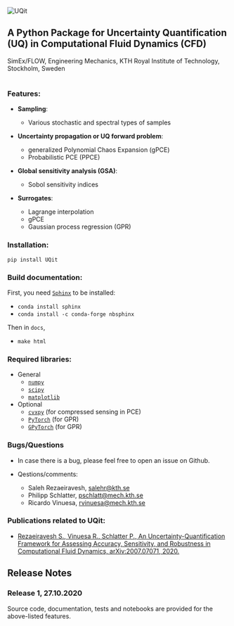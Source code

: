 ![`UQit`](https://github.com/KTH-Nek5000/UQit/tree/master/docs/source/_static/uqit_logo.png?style=centerme)

## A Python Package for Uncertainty Quantification (UQ) in Computational Fluid Dynamics (CFD)
SimEx/FLOW, Engineering Mechanics, KTH Royal Institute of Technology, Stockholm, Sweden <br/>
#

### Features:
* **Sampling**:
  - Various stochastic and spectral types of samples

* **Uncertainty propagation or UQ forward problem**: 
  - generalized Polynomial Chaos Expansion (gPCE)
  - Probabilistic PCE (PPCE)

* **Global sensitivity analysis (GSA)**:
  - Sobol sensitivity indices

* **Surrogates**:
  - Lagrange interpolation
  - gPCE
  - Gaussian process regression (GPR) 

### Installation:
`pip install UQit`

### Build documentation:
First, you need [`Sphinx`](https://www.sphinx-doc.org/en/master/) to be installed: 
* `conda install sphinx`
* `conda install -c conda-forge nbsphinx`

Then in `docs`,
* `make html`

### Required libraries:
 * General  
   - [`numpy`](https://numpy.org/)
   - [`scipy`](https://www.scipy.org/)
   - [`matplotlib`](https://matplotlib.org/)
 * Optional
   - [`cvxpy`](https://www.cvxpy.org/) (for compressed sensing in PCE)
   - [`PyTorch`](https://pytorch.org/) (for GPR)
   - [`GPyTorch`](https://gpytorch.ai/) (for GPR)

### Bugs/Questions
* In case there is a bug, please feel free to open an issue on Github. 

* Qestions/comments:
  - Saleh Rezaeiravesh, salehr@kth.se <br/>
  - Philipp Schlatter, pschlatt@mech.kth.se <br/>
  - Ricardo Vinuesa, rvinuesa@mech.kth.se 

### Publications related to UQit:
* [Rezaeiravesh S., Vinuesa R., Schlatter P., An Uncertainty-Quantification Framework for Assessing Accuracy, Sensitivity, and Robustness in Computational Fluid Dynamics, arXiv:2007.07071, 2020.](https://arxiv.org/abs/2007.07071)

## Release Notes
### Release 1, 27.10.2020
Source code, documentation, tests and notebooks are provided for the above-listed features. 

